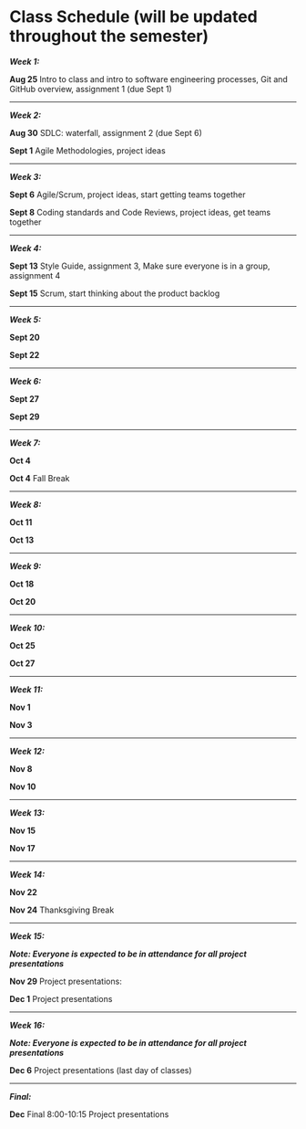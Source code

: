 <!--.5, Intro, Git, assignment 1
2a Intro to SW engineering, SDLC and Waterfall, 2b Agile, project ideas
3a  intro to Scrum, project ideas, get teams together, 3b Coding standards and Code Reviews, project ideas, get teams together
start sprint 1
sprint 1 midpoint
.5
sprint 1 demo, start sprint 2
sprint 2 midpoint
sprint 2 demo, start sprint 3
sprint 3 midpoint
sprint3 demo, start sprint 4
sprint 4 midpoint
sprint 4 demo and/or start Pres
.5 Pres
Presx2
.5 Pres
Final (optional Pres)
-->


# Class Schedule (will be updated throughout the semester)

***Week 1:***

**Aug 25** Intro to class and intro to software engineering processes, Git and GitHub overview, assignment 1 (due Sept 1)

---
***Week 2:***

**Aug 30** SDLC: waterfall, assignment 2 (due Sept 6)

**Sept 1** Agile Methodologies, project ideas

---
***Week 3:***

**Sept 6** Agile/Scrum, project ideas, start getting teams together

**Sept 8** Coding standards and Code Reviews, project ideas, get teams together

---
***Week 4:***

**Sept 13** Style Guide, assignment 3, Make sure everyone is in a group, assignment 4 

**Sept 15** Scrum, start thinking about the product backlog

---
***Week 5:***

**Sept 20** 

**Sept 22** 

---
***Week 6:***

**Sept 27** 

**Sept 29** 

---
***Week 7:***

**Oct 4** 

**Oct 4** Fall Break

---
***Week 8:***

**Oct 11** 

**Oct 13**

---
***Week 9:***

**Oct 18** 

**Oct 20** 

---
***Week 10:***

**Oct 25** 

**Oct 27** 

---
***Week 11:***

**Nov 1** 

**Nov 3** 

---
***Week 12:***

**Nov 8** 

**Nov 10** 

---
***Week 13:***

**Nov 15**  

**Nov 17** 

---
***Week 14:***

**Nov 22** 

**Nov 24** Thanksgiving Break

---
***Week 15:***

***Note: Everyone is expected to be in attendance for all project presentations***

**Nov 29** Project presentations:


**Dec 1** Project presentations


---
***Week 16:***

***Note: Everyone is expected to be in attendance for all project presentations***

**Dec 6** Project presentations (last day of classes)

---
***Final:***

**Dec** Final 8:00-10:15 Project presentations





